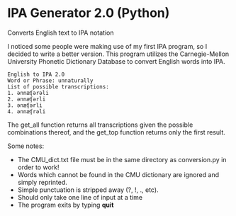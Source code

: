 # IPA Generator 2.0 (Python) 
Converts English text to IPA notation

I noticed some people were making use of my first IPA program, so I decided to write a better version. This program utilizes the Carnegie-Mellon University Phonetic Dictionary Database to convert English words into IPA. 


    English to IPA 2.0
    Word or Phrase: unnaturally
    List of possible transcriptions: 
    1. ənnæʧərəli
    2. ənnæʧərli
    3. ənæʧərli
    4. ənnæʧrəli

The get_all function returns all transcriptions given the possible combinations thereof, and the get_top function returns only the first result. 

Some notes:

* The CMU_dict.txt file must be in the same directory as conversion.py in order to work! 
* Words which cannot be found in the CMU dictionary are ignored and simply reprinted. 
* Simple punctuation is stripped away (?, !, ., etc). 
* Should only take one line of input at a time
* The program exits by typing __quit__